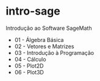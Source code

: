 # intro-sage
Introdução ao Software SageMath

- 01 - Álgebra Básica
- 02 - Vetores e Matrizes
- 03 - Introdução à Programação
- 04 - Cálculo
- 05 - Plot2D
- 06 - Plot3D
